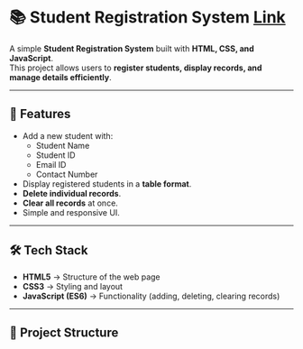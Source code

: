 # 📚 Student Registration System [Link](https://github.com/Pramodengnbj/Student-Registration-System)

A simple **Student Registration System** built with **HTML, CSS, and JavaScript**.  
This project allows users to **register students, display records, and manage details efficiently**.

---

## 🚀 Features
- Add a new student with:
  - Student Name  
  - Student ID  
  - Email ID  
  - Contact Number  
- Display registered students in a **table format**.  
- **Delete individual records**.  
- **Clear all records** at once.  
- Simple and responsive UI.  

---

## 🛠️ Tech Stack
- **HTML5** → Structure of the web page  
- **CSS3** → Styling and layout  
- **JavaScript (ES6)** → Functionality (adding, deleting, clearing records)  

---

## 📂 Project Structure
